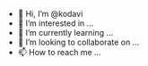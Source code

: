 - 👋 Hi, I’m @kodavi
- 👀 I’m interested in ...
- 🌱 I’m currently learning ...
- 💞️ I’m looking to collaborate on ...
- 📫 How to reach me ...

<!---
kodavi/kodavi is a ✨ special ✨ repository because its `README.md` (this file) appears on your GitHub profile.
You can click the Preview link to take a look at your changes.
--->
